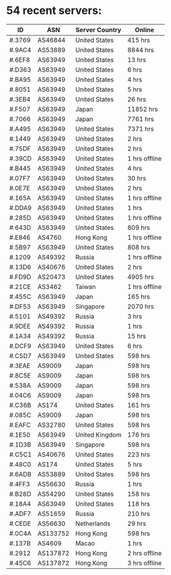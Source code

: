 # 54 recent servers:

| ID | ASN | Server Country | Online |
| ------ | ------ | ------ | ------ |
| #.3769 | AS46844 | United States | 415 hrs |
| #.9AC4 | AS53889 | United States | 8844 hrs |
| #.6EF8 | AS63949 | United States | 13 hrs |
| #.D363 | AS63949 | United States | 6 hrs |
| #.BA95 | AS63949 | United States | 4 hrs |
| #.8051 | AS63949 | United States | 5 hrs |
| #.3EB4 | AS63949 | United States | 26 hrs |
| #.F507 | AS63949 | Japan | 11852 hrs |
| #.7066 | AS63949 | Japan | 7761 hrs |
| #.A495 | AS63949 | United States | 7371 hrs |
| #.1449 | AS63949 | United States | 2 hrs |
| #.75DF | AS63949 | United States | 2 hrs |
| #.39CD | AS63949 | United States | 1 hrs offline |
| #.B445 | AS63949 | United States | 4 hrs |
| #.07F7 | AS63949 | United States | 30 hrs |
| #.0E7E | AS63949 | United States | 2 hrs |
| #.165A | AS63949 | United States | 1 hrs offline |
| #.DDA9 | AS63949 | United States | 1 hrs |
| #.285D | AS63949 | United States | 1 hrs offline |
| #.643D | AS63949 | United States | 809 hrs |
| #.E846 | AS4760 | Hong Kong | 1 hrs offline |
| #.5B97 | AS63949 | United States | 808 hrs |
| #.1209 | AS49392 | Russia | 1 hrs offline |
| #.13D6 | AS40676 | United States | 2 hrs |
| #.FD9D | AS20473 | United States | 4905 hrs |
| #.21CE | AS3462 | Taiwan | 1 hrs offline |
| #.455C | AS63949 | Japan | 165 hrs |
| #.DF53 | AS63949 | Singapore | 2070 hrs |
| #.5101 | AS49392 | Russia | 3 hrs |
| #.9DEE | AS49392 | Russia | 1 hrs |
| #.1A34 | AS49392 | Russia | 15 hrs |
| #.DCF9 | AS63949 | United States | 6 hrs |
| #.C5D7 | AS63949 | United States | 598 hrs |
| #.3EAE | AS9009 | Japan | 598 hrs |
| #.8C5E | AS9009 | Japan | 598 hrs |
| #.538A | AS9009 | Japan | 598 hrs |
| #.04C6 | AS9009 | Japan | 598 hrs |
| #.C36B | AS174 | United States | 161 hrs |
| #.085C | AS9009 | Japan | 598 hrs |
| #.EAFC | AS32780 | United States | 598 hrs |
| #.1E50 | AS63949 | United Kingdom | 176 hrs |
| #.1D3B | AS63949 | Singapore | 598 hrs |
| #.C5C1 | AS40676 | United States | 223 hrs |
| #.48C0 | AS174 | United States | 5 hrs |
| #.6ADB | AS53889 | United States | 598 hrs |
| #.4FF3 | AS56630 | Russia | 1 hrs |
| #.B28D | AS54290 | United States | 158 hrs |
| #.18A4 | AS63949 | United States | 118 hrs |
| #.ADF7 | AS51659 | Russia | 210 hrs |
| #.CEDE | AS56630 | Netherlands | 29 hrs |
| #.0C4A | AS133752 | Hong Kong | 598 hrs |
| #.137B | AS4609 | Macao | 1 hrs |
| #.2912 | AS137872 | Hong Kong | 2 hrs offline |
| #.45C6 | AS137872 | Hong Kong | 3 hrs offline |

